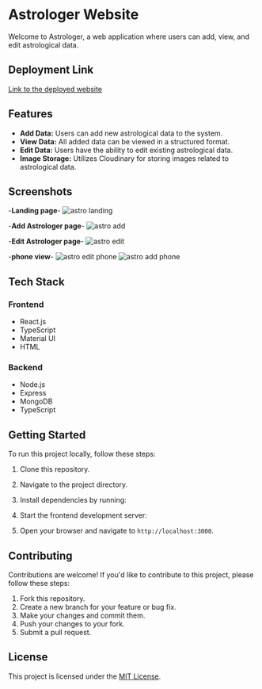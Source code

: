 # Astrologer Website

Welcome to Astrologer, a web application where users can add, view, and edit astrological data.

## Deployment Link

[Link to the deployed website](https://astrolobharat.netlify.app/)

## Features

- **Add Data:** Users can add new astrological data to the system.
- **View Data:** All added data can be viewed in a structured format.
- **Edit Data:** Users have the ability to edit existing astrological data.
- **Image Storage:** Utilizes Cloudinary for storing images related to astrological data.

## Screenshots

-**Landing page**-
![astro landing](https://github.com/Md-abdul/Astro/assets/112768514/a29e9d61-9475-429f-b263-581dfe2904a4)


-**Add Astrologer page**-
![astro add](https://github.com/Md-abdul/Astro/assets/112768514/820c17f5-a2b3-43af-b27e-7aab7640372c)


-**Edit Astrologer page**-
![astro edit](https://github.com/Md-abdul/Astro/assets/112768514/5d28e16b-bb06-4ca5-a4bd-f70bb7cdd564)


-**phone view**-
![astro edit phone](https://github.com/Md-abdul/Astro/assets/112768514/9903c911-13ef-4d75-9431-cc813676960b)
![astro add phone](https://github.com/Md-abdul/Astro/assets/112768514/18bbe820-a855-4027-af69-aad8b476ae26)

## Tech Stack

### Frontend
- React.js
- TypeScript
- Material UI
- HTML

### Backend
- Node.js
- Express
- MongoDB
- TypeScript

## Getting Started

To run this project locally, follow these steps:

1. Clone this repository.
2. Navigate to the project directory.
3. Install dependencies by running:
4. Start the frontend development server:


6. Open your browser and navigate to `http://localhost:3000`.

## Contributing

Contributions are welcome! If you'd like to contribute to this project, please follow these steps:

1. Fork this repository.
2. Create a new branch for your feature or bug fix.
3. Make your changes and commit them.
4. Push your changes to your fork.
5. Submit a pull request.

## License

This project is licensed under the [MIT License](LICENSE).
   
